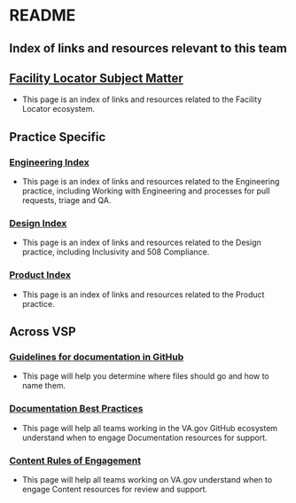 # README

## Index of links and resources relevant to this team

## [Facility Locator Subject Matter](https://github.com/department-of-veterans-affairs/va.gov-team/tree/master/products/facilities/facility-locator/va-facility-subject-matter)
- This page is an index of links and resources related to the Facility Locator ecosystem. 

## Practice Specific

### [Engineering Index](https://github.com/department-of-veterans-affairs/va.gov-team/blob/master/products/facilities/facility-locator/engineering/README.md)
- This page is an index of links and resources related to the Engineering practice, including Working with Engineering and processes for pull requests, triage and QA.   

### [Design Index](https://github.com/department-of-veterans-affairs/va.gov-team/blob/master/products/facilities/facility-locator/Design/README.md)
- This page is an index of links and resources related to the Design practice, including Inclusivity and 508 Compliance.  

### [Product Index](https://github.com/department-of-veterans-affairs/va.gov-team/blob/master/products/facilities/facility-locator/product/README.md)
- This page is an index of links and resources related to the Product practice. 

## Across VSP

### [Guidelines for documentation in GitHub](https://github.com/department-of-veterans-affairs/va.gov-team/blob/master/platform/working-with-vsp/onboarding/repo-guidelines.md)
- This page will help you determine where files should go and how to name them.

### [Documentation Best Practices](https://github.com/department-of-veterans-affairs/va.gov-team/blob/master/platform/information-architecture/working-with-documentation.md)
- This page will help all teams working in the VA.gov GitHub ecosystem understand when to engage Documentation resources for support. 

### [Content Rules of Engagement](https://github.com/department-of-veterans-affairs/va.gov-team/blob/master/platform/content/content-review-process.md)
- This page will help all teams working on VA.gov understand when to engage Content resources for review and support. 


